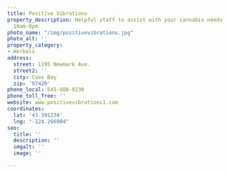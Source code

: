 ```yaml
---
title: Positive Vibrations
property_description: Helpful staff to assist with your cannabis needs. Open Mon-Sat
  10am-8pm
photo_name: "/img/positivevibrations.jpg"
photo_alt: ''
property_category:
- Herbals
address:
  street: 1195 Newmark Ave.
  street2: ''
  city: Coos Bay
  zip: '97420'
phone_local: 541-808-9230
phone_toll_free: ''
website: www.positivevibrations1.com
coordinates:
  lat: '43.391234'
  lng: "-124.266904"
seo:
  title: ''
  description: ''
  imgalt: ''
  image: ''

---
```

